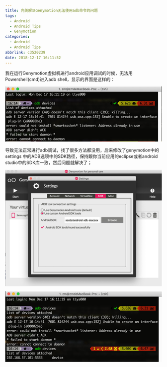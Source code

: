 ```yaml
---
title: 完美解决Genymotion无法使用adb命令的问题
tags:
  - Android
  - Android Tips
  - Genymotion
categories:
  - Android
  - Android Tips
abbrlink: c3520239
date: 2018-12-17 16:11:52
---
```



我在运行Genymotion虚拟机进行android应用调试的时候，无法用Powershell(cmd)进入adb shell，显示的界面是这样的：

![](https://raw.githubusercontent.com/zhangmiaocc/blogImageResource/master/img/20190514141558.png)

导致无法正常进行adb调试，找了很多方法都没用，后来修改了genymotion中的settings 中的ADB选项中的SDK路径，保持跟你当前应用的eclipse或者android studio中的SDK库一致，然后问题就解决了；

![](https://raw.githubusercontent.com/zhangmiaocc/blogImageResource/master/img/20190514141614.png)

<!--more-->

![](https://raw.githubusercontent.com/zhangmiaocc/blogImageResource/master/img/20190514141637.png)